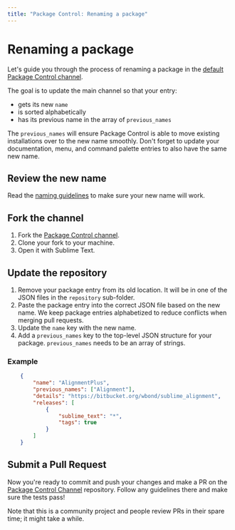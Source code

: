 ```yaml
---
title: "Package Control: Renaming a package"
---
```


<!-- Originals: -->
<!-- https://packagecontrol.io/docs/renaming_a_package -->
<!-- https://github.com/wbond/packagecontrol.io/blob/master/app/html/docs/renaming_a_package.html -->


# Renaming a package

Let's guide you through the process of renaming a package in the [default Package Control channel][pcc].

The goal is to update the main channel so that your entry:

- gets its new `name`
- is sorted alphabetically
- has its previous name in the array of `previous_names`

The `previous_names` will ensure Package Control
is able to move existing installations over to the new name smoothly.
Don't forget to update your documentation, menu, and command palette entries
to also have the same new name.


## Review the new name

Read the [naming guidelines][naming] to make sure your new name will work.

[naming]: pc_submitting.html#_pick-a-name


## Fork the channel

1. Fork the [Package Control channel][pcc].
2. Clone your fork to your machine.
3. Open it with Sublime Text.


## Update the repository

1. Remove your package entry from its old location.
   It will be in one of the JSON files
   in the `repository` sub-folder.
2. Paste the package entry into the correct JSON file
   based on the new name.
   We keep package entries alphabetized
   to reduce conflicts when merging pull requests.
3. Update the `name` key with the new name.
4. Add a `previous_names` key to the top-level JSON structure for your package.
   `previous_names` needs to be an array of strings. 


### Example

```json
    {
        "name": "AlignmentPlus",
        "previous_names": ["Alignment"],
        "details": "https://bitbucket.org/wbond/sublime_alignment",
        "releases": [
            {
                "sublime_text": "*",
                "tags": true
            }
        ]
    }
```


## Submit a Pull Request

Now you're ready to commit and push your changes
and make a PR on the [Package Control Channel][pcc] repository.
Follow any guidelines there and make sure the tests pass!

Note that this is a community project
and people review PRs in their spare time; it might take a while.

[pcc]: https://github.com/wbond/package_control_channel

